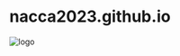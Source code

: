 # nacca2023.github.io
![logo](https://github.com/nacca2023/nacca2023.github.io/assets/151119882/7d2bc3c8-0d9c-4733-8610-45ba35e6ca24)

